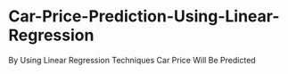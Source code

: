 # Car-Price-Prediction-Using-Linear-Regression
By Using Linear Regression Techniques Car Price Will Be Predicted
